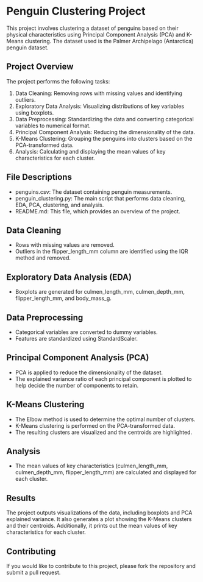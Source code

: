 # Penguin Clustering Project
This project involves clustering a dataset of penguins based on their physical characteristics using Principal Component Analysis (PCA) and K-Means clustering. The dataset used is the Palmer Archipelago (Antarctica) penguin dataset.

## Project Overview
The project performs the following tasks:

1. Data Cleaning: Removing rows with missing values and identifying outliers.
2. Exploratory Data Analysis: Visualizing distributions of key variables using boxplots.
3. Data Preprocessing: Standardizing the data and converting categorical variables to numerical format.
4. Principal Component Analysis: Reducing the dimensionality of the data.
5. K-Means Clustering: Grouping the penguins into clusters based on the PCA-transformed data.
6. Analysis: Calculating and displaying the mean values of key characteristics for each cluster.
## File Descriptions
- penguins.csv: The dataset containing penguin measurements.
- penguin_clustering.py: The main script that performs data cleaning, EDA, PCA, clustering, and analysis.
- README.md: This file, which provides an overview of the project.
## Data Cleaning
- Rows with missing values are removed.
- Outliers in the flipper_length_mm column are identified using the IQR method and removed.
## Exploratory Data Analysis (EDA)
- Boxplots are generated for culmen_length_mm, culmen_depth_mm, flipper_length_mm, and body_mass_g.
## Data Preprocessing
- Categorical variables are converted to dummy variables.
- Features are standardized using StandardScaler.
## Principal Component Analysis (PCA)
- PCA is applied to reduce the dimensionality of the dataset.
- The explained variance ratio of each principal component is plotted to help decide the number of components to retain.
## K-Means Clustering
- The Elbow method is used to determine the optimal number of clusters.
- K-Means clustering is performed on the PCA-transformed data.
- The resulting clusters are visualized and the centroids are highlighted.
## Analysis
- The mean values of key characteristics (culmen_length_mm, culmen_depth_mm, flipper_length_mm) are calculated and displayed for each cluster.

## Results
The project outputs visualizations of the data, including boxplots and PCA explained variance. It also generates a plot showing the K-Means clusters and their centroids. Additionally, it prints out the mean values of key characteristics for each cluster.

## Contributing
If you would like to contribute to this project, please fork the repository and submit a pull request.
